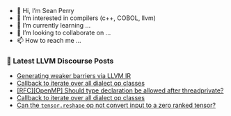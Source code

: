 - 👋 Hi, I’m Sean Perry
- 👀 I’m interested in compilers (c++, COBOL, llvm)
- 🌱 I’m currently learning ...
- 💞️ I’m looking to collaborate on ...
- 📫 How to reach me ...

<!---
s66perry/s66perry is a ✨ special ✨ repository because its `README.md` (this file) appears on your GitHub profile.
You can click the Preview link to take a look at your changes.
--->
### 📕 Latest LLVM Discourse Posts

<!-- DISCOURSE-LLVM:START -->
- [Generating weaker barriers via LLVM IR](https://discourse.llvm.org/t/generating-weaker-barriers-via-llvm-ir/82364#post_11)
- [Callback to iterate over all dialect op classes](https://discourse.llvm.org/t/callback-to-iterate-over-all-dialect-op-classes/82417#post_8)
- [[RFC][OpenMP] Should type declaration be allowed after threadprivate?](https://discourse.llvm.org/t/rfc-openmp-should-type-declaration-be-allowed-after-threadprivate/81345#post_11)
- [Callback to iterate over all dialect op classes](https://discourse.llvm.org/t/callback-to-iterate-over-all-dialect-op-classes/82417#post_7)
- [Can the `tensor.reshape` op not convert input to a zero ranked tensor?](https://discourse.llvm.org/t/can-the-tensor-reshape-op-not-convert-input-to-a-zero-ranked-tensor/82415#post_3)
<!-- DISCOURSE-LLVM:END -->
